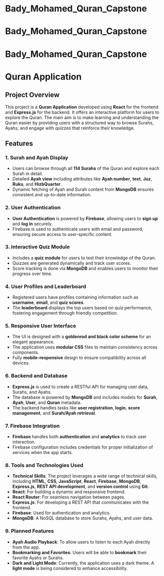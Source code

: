 # Bady_Mohamed_Quran_Capstone
# Bady_Mohamed_Quran_Capstone
# Bady_Mohamed_Quran_Capstone

# Quran Application

## Project Overview

This project is a **Quran Application** developed using **React** for the frontend and **Express.js** for the backend. It offers an interactive platform for users to explore the Quran. The main aim is to make learning and understanding the Quran easier by providing users with a structured way to browse Surahs, Ayahs, and engage with quizzes that reinforce their knowledge.

## Features

### 1. Surah and Ayah Display
- Users can browse through all **114 Surahs** of the Quran and explore each Surah in detail.
- Detailed **Ayah view** including attributes like **Ayah number**, **text**, **Juz**, **Ruku**, and **HizbQuarter**.
- Dynamic fetching of Ayah and Surah content from **MongoDB** ensures consistent and up-to-date information.

### 2. User Authentication
- **User Authentication** is powered by **Firebase**, allowing users to **sign up** and **log in** securely.
- Firebase is used to authenticate users with email and password, ensuring secure access to user-specific content.

### 3. Interactive Quiz Module
- Includes a **quiz module** for users to test their knowledge of the Quran.
- Quizzes are generated dynamically and track user scores.
- Score tracking is done via **MongoDB** and enables users to monitor their progress over time.

### 4. User Profiles and Leaderboard
- Registered users have profiles containing information such as **username**, **email**, and **quiz scores**.
- The **leaderboard** displays the top users based on quiz performance, fostering engagement through friendly competition.

### 5. Responsive User Interface
- The UI is designed with a **goldenrod and black color scheme** for an elegant appearance.
- The application uses **modular CSS** files to maintain consistency across components.
- Fully **mobile-responsive** design to ensure compatibility across all devices.

### 6. Backend and Database
- **Express.js** is used to create a RESTful API for managing user data, Surahs, and Ayahs.
- The database is powered by **MongoDB** and includes models for **Surah**, **Ayah**, **User**, and **Quran** metadata.
- The backend handles tasks like **user registration**, **login**, **score management**, and **Surah/Ayah retrieval**.

### 7. Firebase Integration
- **Firebase** handles both **authentication** and **analytics** to track user interaction.
- Firebase configuration includes credentials for proper initialization of services when the app starts.

### 8. Tools and Technologies Used
- **Technical Skills**: The project leverages a wide range of technical skills, including **HTML**, **CSS**, **JavaScript**, **React**, **Firebase**, **MongoDB**, **Express.js**, **REST API development**, and **version control** using **Git**.
- **React**: For building a dynamic and responsive frontend.
- **React Router**: For seamless navigation between pages.
- **Express.js**: For developing a REST API that communicates with the frontend.
- **Firebase**: Used for authentication and analytics.
- **MongoDB**: A NoSQL database to store Surahs, Ayahs, and user data.


### 9. Planned Features
- **Ayah Audio Playback**: To allow users to listen to each Ayah directly from the app.
- **Bookmarking and Favorites**: Users will be able to **bookmark** their favorite Ayahs or Surahs.
- **Dark and Light Mode**: Currently, the application uses a dark theme. A **light mode** is being considered to enhance accessibility.


